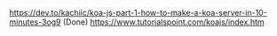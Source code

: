 https://dev.to/kachiic/koa-js-part-1-how-to-make-a-koa-server-in-10-minutes-3og9 (Done)
https://www.tutorialspoint.com/koajs/index.htm